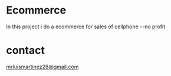 # Ecommerce
In this project i do a ecommerce for sales of cellphone 
--no profit
# contact
mrluismartinez28@gmail.com
